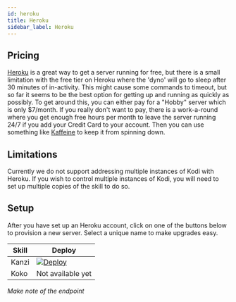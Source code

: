 ```yaml
---
id: heroku
title: Heroku
sidebar_label: Heroku
---
```


## Pricing
[Heroku](https://heroku.com/) is a great way to get a server running for free, but there is a small limitation with the free tier on Heroku where the 'dyno' will go to sleep after 30 minutes of in-activity. This might cause some commands to timeout, but so far it seems to be the best option for getting up and running as quickly as possibly. To get around this, you can either pay for a "Hobby" server which is only $7/month. If you really don't want to pay, there is a work-a-round where you get enough free hours per month to leave the server running 24/7 if you add your Credit Card to your account. Then you can use something like [Kaffeine](http://kaffeine.herokuapp.com/) to keep it from spinning down.

## Limitations
Currently we do not support addressing multiple instances of Kodi with Heroku.  If you wish to control multiple instances of Kodi, you will need to set up multiple copies of the skill to do so.

## Setup
After you have set up an Heroku account, click on one of the buttons below to provision a new server. Select a unique name to make upgrades easy.

Skill|Deploy
-----|-------
Kanzi|[![Deploy](https://www.herokucdn.com/deploy/button.svg)](https://www.heroku.com/deploy/?template=https://github.com/m0ngr31/kanzi)
Koko|Not available yet



_Make note of the endpoint_
